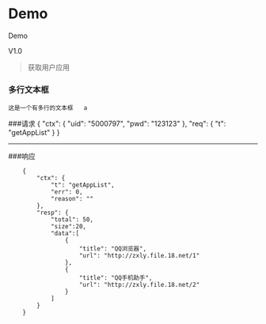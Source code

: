 Demo
====

Demo

V1.0

> 获取用户应用

### 多行文本框    
`这是一个有多行的文本框  
    a
`
    
###请求
    {
        "ctx": {
            "uid": "5000797",
            "pwd": "123123"
        },
        "req": {
            "t": "getAppList"
        }
    }

***

###响应

        {
            "ctx": {
                "t": "getAppList",
                "err": 0,
                "reason": ""
            },
            "resp": {
                "total": 50,
                "size":20,
                "data":[
                    {
                        "title": "QQ浏览器",
                        "url": "http://zxly.file.18.net/1"
                    },
                    {
                        "title": "QQ手机助手",
                        "url": "http://zxly.file.18.net/2"
                    }
                ]
            }
        }


  
